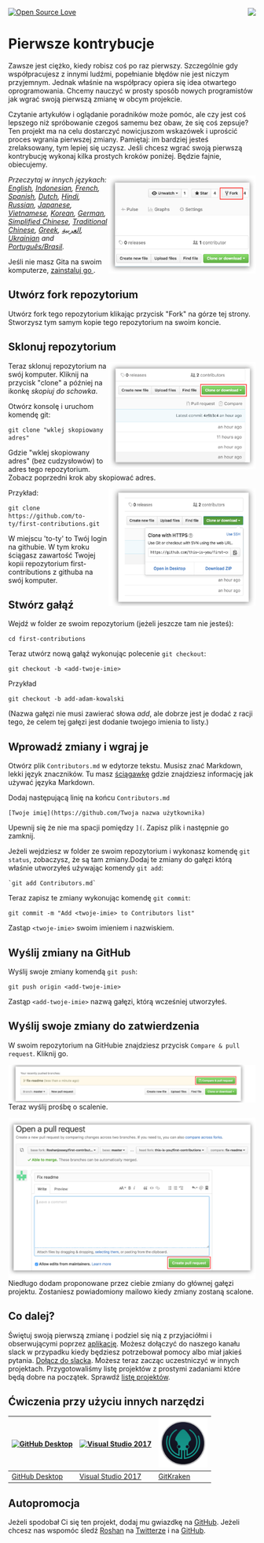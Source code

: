 [![Open Source Love](https://badges.frapsoft.com/os/v1/open-source.svg?v=103)](https://github.com/ellerbrock/open-source-badges/)
[<img align="right" src="https://firstcontributions.herokuapp.com/badge.svg">](https://firstcontributions.herokuapp.com)

# Pierwsze kontrybucje

Zawsze jest ciężko, kiedy robisz coś po raz pierwszy. Szczególnie gdy współpracujesz z innymi ludźmi, popełnianie błędów nie jest niczym przyjemnym. Jednak właśnie na współpracy opiera się idea otwartego oprogramowania. Chcemy nauczyć w prosty sposób nowych programistów jak wgrać swoją pierwszą zmianę w obcym projekcie.

Czytanie artykułów i oglądanie poradników może pomóc, ale czy jest coś lepszego niż spróbowanie czegoś samemu bez obaw, że się coś zepsuje? Ten projekt ma na celu dostarczyć nowicjuszom wskazówek i uprościć proces wgrania pierwszej zmiany. Pamiętaj: im bardziej jesteś zrelaksowany, tym lepiej się uczysz. Jeśli chcesz wgrać swoją pierwszą kontrybucję wykonaj kilka prostych kroków poniżej. Będzie fajnie, obiecujemy.

<img align="right" width="300" src="../assets/fork.png" alt="fork this repository" />

*Przeczytaj w innych językach: [English](../README.md), [Indonesian](translations/README.id.md), [French](translations/README.fr.md), [Spanish](translations/README.es.md), [Dutch](translations/README.nl.md), [Hindi](translations/README.hi.md), [Russian](translations/README.ru.md), [Japanese](translations/README.ja.md), [Vietnamese](translations/README.vn.md), [Korean](translations/README.ko.md), [German](translations/README.de.md), [Simplified Chinese](translations/README.chs.md), [Traditional Chinese](translations/README.cht.md), [Greek](translations/README.gr.md), [العربية](translations/README.ar.md), [Ukrainian](translations/README.ua.md) and [Português/Brasil](translations/README.pt_br.md).*

Jeśli nie masz Gita na swoim komputerze, [ zainstaluj go ]( https://help.github.com/articles/set-up-git/ ).

## Utwórz fork repozytorium

Utwórz fork tego repozytorium klikając przycisk "Fork" na górze tej strony.
Stworzysz tym samym kopie tego repozytorium na swoim koncie.

## Sklonuj repozytorium

<img align="right" width="300" src="../assets/clone.png" alt="clone this repository" />

Teraz sklonuj repozytorium na swój komputer. Kliknij na przycisk "clone" a później na ikonkę *skopiuj do schowka*.

Otwórz konsolę i uruchom komendę git:

```
git clone "wklej skopiowany adres"
```
Gdzie "wklej skopiowany adres" (bez cudzysłowów) to adres tego repozytorium. Zobacz poprzedni krok aby skopiować adres.

<img align="right" width="300" src="../assets/copy-to-clipboard.png" alt="copy URL to clipboard" />

Przykład:
```
git clone https://github.com/to-ty/first-contributions.git
```
W miejscu 'to-ty' to Twój login na githubie. W tym kroku ściągasz zawartość Twojej kopii repozytorium first-contributions z githuba na swój komputer.

## Stwórz gałąź

Wejdź w folder ze swoim repozytorium (jeżeli jeszcze tam nie jesteś):

```
cd first-contributions
```
Teraz utwórz nową gałąź wykonując polecenie `git checkout`:

```
git checkout -b <add-twoje-imie>
```

Przykład
```
git checkout -b add-adam-kowalski
```
(Nazwa gałęzi nie musi zawierać słowa *add*, ale dobrze jest je dodać z racji tego, że celem tej gałęzi jest dodanie twojego imienia to listy.)

## Wprowadź zmiany i wgraj je

Otwórz plik `Contributors.md` w edytorze tekstu. Musisz znać Markdown, lekki język znaczników. Tu masz <a href="https://github.com/adam-p/markdown-here/wiki/Markdown-Cheatsheet">ściągawkę</a> gdzie znajdziesz informację jak używać języka Markdown.

Dodaj następującą linię na końcu `Contributors.md`

```
[Twoje imię](https://github.com/Twoja nazwa użytkownika)
```
Upewnij się że nie ma spacji pomiędzy `](`. Zapisz plik i następnie go zamknij.

Jeżeli wejdziesz w folder ze swoim repozytorium i wykonasz komendę `git status`, zobaczysz, że są tam zmiany.Dodaj te zmiany do gałęzi którą właśnie utworzyłeś używając komendy `git add`:
```
`git add Contributors.md`
```

Teraz zapisz te zmiany wykonując komendę `git commit`:
```
git commit -m "Add <twoje-imie> to Contributors list"
```
Zastąp `<twoje-imie>` swoim imieniem i nazwiskiem.

## Wyślij zmiany na GitHub

Wyślij swoje zmiany komendą `git push`:
```
git push origin <add-twoje-imie>
```
Zastąp `<add-twoje-imie>` nazwą gałęzi, którą wcześniej utworzyłeś.

## Wyślij swoje zmiany do zatwierdzenia

W swoim repozytorium na GitHubie znajdziesz przycisk `Compare & pull request`. Kliknij go.

<img style="float: right;" src="../assets/compare-and-pull.png" alt="create a pull request" />

Teraz wyślij prośbę o scalenie.

<img style="float: right;" src="../assets/submit-pull.png" alt="submit pull request" />

Niedługo dodam proponowane przez ciebie zmiany do głównej gałęzi projektu. Zostaniesz powiadomiony mailowo kiedy zmiany zostaną scalone.

## Co dalej?

Świętuj swoją pierwszą zmianę i podziel się nią z przyjaciółmi i obserwującymi poprzez <a href="https://roshanjossey.github.io/first-contributions/#social-share" rel="nofollow">aplikację</a>.
Możesz dołączyć do naszego kanału slack w przypadku kiedy będziesz potrzebował pomocy albo miał jakieś pytania. <a href="https://firstcontributions.herokuapp.com" rel="nofollow">Dołącz do slacka</a>.
Możesz teraz zacząc uczestniczyć w innych projektach. Przygotowaliśmy listę projektów z prostymi zadaniami które będą dobre na początek. Sprawdź <a href="https://roshanjossey.github.io/first-contributions/#project-list" rel="nofollow">listę projektów</a>.
 
## Ćwiczenia przy użyciu innych narzędzi

|<a href="github-desktop-tutorial.md"><img alt="GitHub Desktop" src="https://desktop.github.com/images/desktop-icon.svg" width="100"></a>|<a href="github-windows-vs2017-tutorial.md"><img alt="Visual Studio 2017" src="https://www.visualstudio.com/wp-content/uploads/2017/11/microsoft-visual-studio.svg" width="100"></a>|<a href="gitkraken-tutorial.md"><img alt="GitKraken" src="/assets/gk-icon.png" width="100"></a>|
|---|---|---|
|[GitHub Desktop](../github-desktop-tutorial.md)|[Visual Studio 2017](../github-windows-vs2017-tutorial.md)|[GitKraken](../gitkraken-tutorial.md)|

## Autopromocja

Jeżeli spodobał Ci się ten projekt, dodaj mu gwiazdkę na <a href="https://github.com/Roshanjossey/first-contributions">GitHub</a>. Jeżeli chcesz nas wspomóc śledź <a href="https://roshanjossey.github.io/" rel="nofollow">Roshan</a> na <a href="https://twitter.com/sudo__bangbang" rel="nofollow">Twitterze</a> i na <a href="https://github.com/roshanjossey">GitHub</a>.

